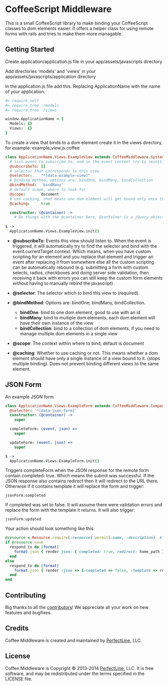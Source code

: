 CoffeeScript Middleware
=======================

This is a small CoffeeScript library to make binding your CoffeeScript classes to dom elements easier. 
It offers a helper class for using remote forms with rails and tries to make them more managable.

Getting Started
---------------

Create application/application.js file in your app/assets/javascripts directory

Add directories 'models' and 'views' in your app/assets/javascripts/application directory

In the application.js file add this. Replacing ApplicationName with the name of your application.

```coffeescript
#= require_self
#= require_tree ./models
#= require_tree ./views

window.ApplicationName = {
  Models: {}
  Views:  {}
}
```

To create a view that binds to a dom element create it in the views directory, 
for example: example_view.js.coffee

```coffeescript
class ApplicationName.Views.ExampleView extends CoffeeMiddleware.System.Base
  # list event to subscribe to, and in the event context try to reinitialize this view
  @subscribeTo: []
  # selector that corresponds to this view
  @selector:    "*[data-example-view]"
  # binding method, options are: bindOne, bindMany, bindCollection
  @bindMethod:  'bindMany'
  # default scope, where to look for
  @scope:       document
  # use caching, that means one dom element will get bound only once to a class
  @caching:     true

  constructor: (@container) ->
    # Do things with the @container here, @container is a jQuery object that corresponds to the selector
    
$ ->
  ApplicationName.Views.ExampleView.init()
```

* **@subscribeTo**: Events this view should listen to. When the event is triggered, it will automatically 
try to find the selector and bind with the event.currentTarget context. Which means, when you have custom scripting
for an element and you replace that element and trigger an event after replacing it from somewhere else all the custom
scripting can be automatically rebound (e.g. submitting a form with custom selects, radios, checkboxes and doing server side
validation, then receiving it back with errors you can still keep the custom form elements without having to manually rebind the javascript)

* **@selector**: The selector which to bind this view to (required).

* **@bindMethod**: Options are: bindOne, bindMany, bindCollection.
  * **bindOne**: bind to one dom element, good to use with an id
  * **bindMany**: bind to multiple dom elements, each dom element will have their own instance of the view
  * **bindCollection**: bind to a collection of dom elements, if you need to manage multiple dom elements in a single view

* **@scope**: The context within where to bind, default is document

* **@caching**: Whether to use caching or not. This means whether a dom element should have only a single instance of a view bound to it. (stops multiple binding). Does not prevent binding different views to the same element.


JSON Form
---------

An example JSON form

```coffeescript
class ApplicationName.Views.ExampleForm extends CoffeeMiddleware.Component.JsonForm
  @selector: '*[data-json-form]'
  constructor: (@container) ->
    super

  completeForm: (event, json) =>
    super

  updateForm: (event, json) =>
    super

$ ->
  ApplicationName.Views.ExampleForm.init()
```

Triggers completeForm when the JSON response for the remote form contain completed: true. Which means the submit was successful.
If the JSON response also contains redirect then it will redirect to the URL there. Otherwise if it contains template it will replace
the form and trigger:
```
jsonForm:completed
```

If completed was set to false. It will assume there were validation errors and replace the form with the template it returns.
It will also trigger:
```
jsonForm:updated
```

Your action should look something like this:
```ruby
@resource = Resource.require(:resource).permit(:name, :description)  #if you want to only permit name and description
if @resource.save
  respond_to do |format|
    format.json { render json: { completed: true, redirect: home_path } }
  end
else
  respond_to do |format|
    format.json { render :json => {:completed => false, :template => render_to_string(:partial => 'form.html.haml', :locals => {:resource => @resource})} }
  end
end
```


Contributing
------------

Big thanks to all the [contributors](https://github.com/perfectline/validates_url/contributors)! We appreciate all your work on new features and bugfixes.

Credits
-------

Coffee Middleware is created and maintained by [PerfectLine](http://www.perfectline.co), LLC.

License
-------

Coffee Middleware is Copyright © 2013-2014 [PerfectLine](http://www.perfectline.co), LLC. It is free software, and may be
redistributed under the terms specified in the LICENSE file.

